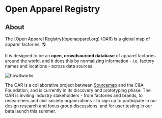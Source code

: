 <h1>Open Apparel Registry</h1>

<h2>About</h2>
The [Open Apparel Registry](openapparel.org) (OAR) is a global map of apparel factories. 🌎

It is designed to be an <b>open, crowdsourced database</b> of apparel factories around the world, and it does this by normalizing information - i.e. factory names and locations - across data sources.

![howitworks](https://user-images.githubusercontent.com/13699037/37334841-07d736e8-26d3-11e8-9677-a52a608088ae.jpg)

The OAR is a collaborative project between [Sourcemap](sourcemap.com) and the C&A Foundation, and is currently in its discovery and prototyping phase. The OAR is inviting industry stakeholders - from factories and brands, to researchers and civil society organizations - to sign up to participate in our design research and focus group discussions, and for user testing in our beta launch this summer.  
